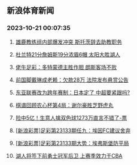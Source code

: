 ## 新浪体育新闻 
### 2023-10-21 00:07:35

1. [雄鹿教练组内部爆发冲突 斯托茨辞去助教职务](https://sports.sina.com.cn/basketball/nba/2023-10-20/doc-imzrtfes0713620.shtml)

2. [杜兰特21分詹姆斯19分浓眉6帽 太阳大胜湖人](https://sports.sina.com.cn/basketball/nba/2023-10-20/doc-imzrtrum0926850.shtml)

3. [佬牛足彩：多特蒙德主胜作胆  朗斯客场不败](https://sports.sina.com.cn/l/2023-10-20/doc-imzrtmnr7424678.shtml)

4. [前国脚戴琳成老赖：欠款28万 法院发布悬赏公告](https://sports.sina.com.cn/china/2023-10-20/doc-imzrtfeu6148905.shtml)

5. [东亚联赛改为跨年赛制：日本定了 中超要紧跟吗?](https://sports.sina.com.cn/china/2023-10-20/doc-imzrtmnr7421708.shtml)

6. [棋谱回顾农心杯第4局：谢尔豪胜芝野虎丸](https://sports.sina.com.cn/go/2023-10-20/doc-imzrtmnq0623433.shtml)

7. [险中5亿！生意人擒双色球1273万直言不错了-票](https://sports.sina.com.cn/l/2023-10-20/doc-imzrsywv7603997.shtml)

8. [[新浪彩票]足彩第23133期任九：埃因FC建议舍弃](https://sports.sina.com.cn/l/2023-10-20/doc-imzrsywv7606582.shtml)

9. [[新浪彩票]足彩第23133期大势：埃弗斯堡防平局](https://sports.sina.com.cn/l/2023-10-20/doc-imzrsywt1233982.shtml)

10. [湖人将签下前勇士冠军后卫 上赛季效力于CBA](https://sports.sina.com.cn/basketball/nba/2023-10-20/doc-imzrtmnr7440803.shtml)

